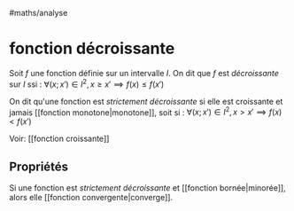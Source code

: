#maths/analyse 
# fonction décroissante

Soit $f$ une fonction définie sur un intervalle $I$.
On dit que $f$ est _décroissante_ sur $I$ ssi :
$\forall (x;x')\in I^2, x \geq x' \implies f(x) \leq f(x')$

On dit qu'une fonction est _strictement décroissante_ si elle est croissante et jamais [[fonction monotone|monotone]], soit si :
$\forall (x;x')\in I^2, x > x' \implies f(x) < f(x')$

Voir: [[fonction croissante]]

## Propriétés
Si une fonction est _strictement décroissante_ et [[fonction bornée|minorée]], alors elle [[fonction convergente|converge]].
